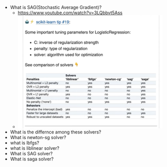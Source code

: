 - What is SAG(Stochastic Average Gradient)?
    - https://www.youtube.com/watch?v=3LQbbvt5Ass
    - ![](2023-07-23-22-44-26.png)
- What is the differnce among these solvers?
- What is newton-sg solver?
- what is lbfgs?
- what is liblinear solver?
- What is SAG solver?
- What is saga solver?



